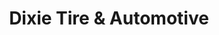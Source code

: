 ---
title: "Dixie Tire & Automotive"
url: /spartanburg/dixie-tire-und-automotive/
shop: Autowerkstatt
---